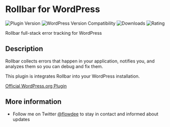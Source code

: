 # Rollbar for WordPress
![Plugin Version](https://img.shields.io/wordpress/plugin/v/rollbar.svg "Plugin Version") ![WordPress Version Compatibility](https://img.shields.io/wordpress/v/rollbar.svg "WordPress Version Compatibility") ![Downloads](https://img.shields.io/wordpress/plugin/dt/rollbar.svg "Downloads") ![Rating](https://img.shields.io/wordpress/plugin/r/rollbar.svg "Rating")

Rollbar full-stack error tracking for WordPress

## Description
Rollbar collects errors that happen in your application, notifies you, and analyzes them so you can debug and fix them.

This plugin is integrates Rollbar into your WordPress installation.

[Official WordPress.org Plugin](https://wordpress.org/plugins/rollbar/)

## More information

* Follow me on Twitter [@flowdee](https://twitter.com/flowdee/) to stay in contact and informed about updates